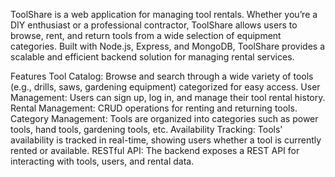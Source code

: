 ToolShare is a web application for managing tool rentals. Whether you’re a DIY enthusiast or a professional contractor, ToolShare allows users to browse, rent, and return tools from a wide selection of equipment categories. Built with Node.js, Express, and MongoDB, ToolShare provides a scalable and efficient backend solution for managing rental services.

Features
Tool Catalog: Browse and search through a wide variety of tools (e.g., drills, saws, gardening equipment) categorized for easy access.
User Management: Users can sign up, log in, and manage their tool rental history.
Rental Management: CRUD operations for renting and returning tools.
Category Management: Tools are organized into categories such as power tools, hand tools, gardening tools, etc.
Availability Tracking: Tools' availability is tracked in real-time, showing users whether a tool is currently rented or available.
RESTful API: The backend exposes a REST API for interacting with tools, users, and rental data.
